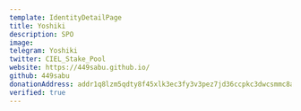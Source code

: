 ```yaml
---
template: IdentityDetailPage
title: Yoshiki
description: SPO
image: 
telegram: Yoshiki
twitter: CIEL_Stake_Pool
website: https://449sabu.github.io/
github: 449sabu
donationAddress: addr1q8lzm5qdty8f45xlk3ec3fy3v3pez7jd36ccpkc3dwcsmmc8ae2twsh5nfkw4dkgdr0uydgt65ast7lushka2gnvmf2q5mksxn 
verified: true
---
```

